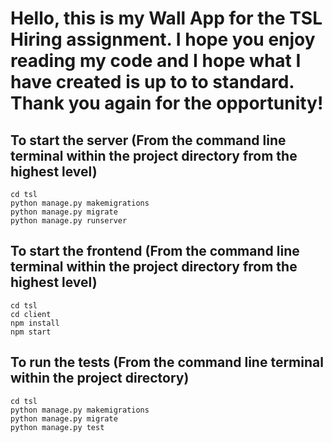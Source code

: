 
# Hello, this is my Wall App for the TSL Hiring assignment. I hope you enjoy reading my code and I hope what I have created is up to to standard. Thank you again for the opportunity!

## To start the server (From the command line terminal within the project directory from the highest level)
```
cd tsl
python manage.py makemigrations
python manage.py migrate
python manage.py runserver
```
## To start the frontend (From the command line terminal within the project directory from the highest level)
```
cd tsl
cd client
npm install
npm start
```
## To run the tests (From the command line terminal within the project directory)
```
cd tsl
python manage.py makemigrations
python manage.py migrate
python manage.py test
```

